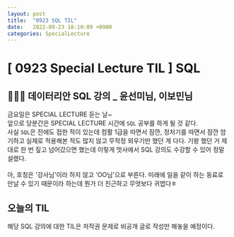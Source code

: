 ```yaml
---
layout: post
title:  "0923 SQL TIL"
date:   2022-09-23 18:10:09 +0900
categories: SpecialLecture
---
```

# [ 0923 Special Lecture TIL ] SQL

## 👩🏻‍💻 데이터리안 SQL 강의 _ 윤선미님, 이보민님
금요일은 SPECIAL LECTURE 듣는 날~ <br/>
앞으로 당분간은 SPECIAL LECTURE 시간에 `SQL` 공부를 하게 될 것 같다. <br/>
사실 `SQL`은 전에도 접한 적이 있는데 컴활 1급을 따면서 잠깐, 정처기를 따면서 잠깐 암기하고 실제로 적용해본 적도 많지 않고 무작정 외우기만 했던 게 다다. 기왕 했던 거 제대로 한 번 짚고 넘어갔으면 했는데 이렇게 멋사에서 SQL 강의도 수강할 수 있어 정말 설렜다. <br/><br/>
아, 호칭은 '강사님'이라 하지 않고 'OO님'으로 부른다. 미래에 일을 같이 하는 동료로 만날 수 있기 때문이라 하는데 뭔가 더 친근하고 무엇보다 귀엽다ㅎ

## 오늘의 TIL
해당 SQL 강의에 대한 TIL은 저작권 문제로 비공개 글로 작성만 해놓을 예정이다.